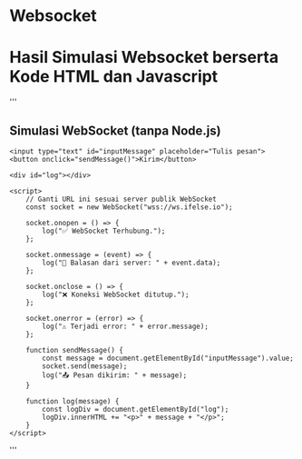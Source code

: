 # Websocket

<h1>Hasil Simulasi Websocket berserta Kode HTML dan Javascript</h1>

'''
<!DOCTYPE html>
<html lang="en">

<head>
    <meta charset="UTF-8">
    <title>WebSocket Client Simulation</title>
</head>

<body>
    <h2>Simulasi WebSocket (tanpa Node.js)</h2>

    <input type="text" id="inputMessage" placeholder="Tulis pesan">
    <button onclick="sendMessage()">Kirim</button>

    <div id="log"></div>

    <script>
        // Ganti URL ini sesuai server publik WebSocket
        const socket = new WebSocket("wss://ws.ifelse.io");

        socket.onopen = () => {
            log("✅ WebSocket Terhubung.");
        };

        socket.onmessage = (event) => {
            log("📩 Balasan dari server: " + event.data);
        };

        socket.onclose = () => {
            log("❌ Koneksi WebSocket ditutup.");
        };

        socket.onerror = (error) => {
            log("⚠️ Terjadi error: " + error.message);
        };

        function sendMessage() {
            const message = document.getElementById("inputMessage").value;
            socket.send(message);
            log("📤 Pesan dikirim: " + message);
        }

        function log(message) {
            const logDiv = document.getElementById("log");
            logDiv.innerHTML += "<p>" + message + "</p>";
        }
    </script>
</body>

</html>
'''
